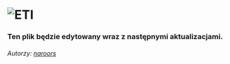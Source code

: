 # ![ETI](https://i.imgur.com/GBaHGMa.png)
### Ten plik będzie edytowany wraz z następnymi aktualizacjami. 
###### Autorzy: [naroors](https://naroors.pl)